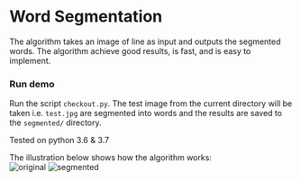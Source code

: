 # Word Segmentation

The algorithm takes an image of line as input and outputs the segmented words. The algorithm achieve good results, is fast, and  is easy to implement.

### Run demo
Run the script `checkout.py`. The test image from the current directory will be taken i.e. `test.jpg` are segmented into words and the results are saved to the `segmented/` directory.

Tested on python 3.6 & 3.7

The illustration below shows how the algorithm works:  
![original](test.jpg) ![segmented](segmented_text.png)


